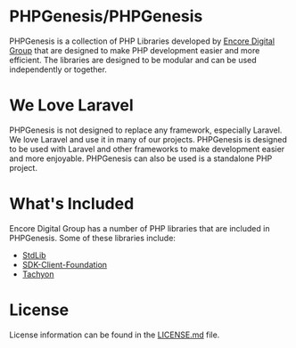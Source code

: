 # PHPGenesis/PHPGenesis

PHPGenesis is a collection of PHP Libraries developed by [Encore Digital Group](https://github.com/EncoreDigitalGroup)
that are designed to make PHP development easier and more efficient. The libraries are designed to be modular and can be
used independently or together.

# We Love Laravel

PHPGenesis is not designed to replace any framework, especially Laravel. We love Laravel and use it in many of our
projects. PHPGenesis is designed to be used with Laravel and other frameworks to make development easier and more
enjoyable. PHPGenesis can also be used is a standalone PHP project.

# What's Included

Encore Digital Group has a number of PHP libraries that are included in PHPGenesis. Some of these libraries include:

- [StdLib](https://github.com/EncoreDigitalGroup/StdLib)
- [SDK-Client-Foundation](https://github.com/EncoreDigitalGroup/SDK-Client-Foundation)
- [Tachyon](https://github.com/EncoreDigitalGroup/Tachyon)

# License

License information can be found in the [LICENSE.md](/LICENSE.md) file.